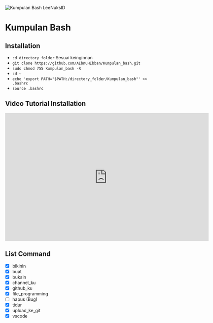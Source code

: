 ![Kumpulan Bash LeeNuksID](https://lh3.googleusercontent.com/trOh8jyrPCWIesAJze1Y5seaQEtbCfDuHniVhp876ZBSE2kdg3kqpzkQ0_EorV09Qt8R58jz-mvy "Kumpulan Bash Linux - LeeNuksID")

# Kumpulan Bash 

## Installation

 - `cd directory_folder` Sesuai keinginnan
 - `git clone https://github.com/AIbnuHIbban/Kumpulan_bash.git`
 - `sudo chmod 755 Kumpulan_bash -R`
 - `cd ~`
 - `echo 'export PATH="$PATH:/directory_folder/Kumpulan_bash"' >> .bashrc`
 - `source .bashrc`
 
## Video Tutorial Installation

<iframe width="660" height="415" src="https://www.youtube.com/embed/K3wtjZlyklY" frameborder="0" allow="accelerometer; autoplay; encrypted-media; gyroscope; picture-in-picture" allowfullscreen></iframe>

## List Command

 - [x] bikinin
 - [x] buat
 - [x] bukain
 - [x] channel_ku
 - [x] github_ku
 - [x] file_programming
 - [ ] hapus (Bug)
 - [x] tidur
 - [x] upload_ke_git
 - [x] vscode
